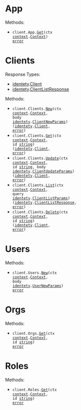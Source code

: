# App

Methods:

- <code title="get /">client.App.<a href="https://pkg.go.dev/github.com/identety/identety-go-sdk#AppService.Get">Get</a>(ctx <a href="https://pkg.go.dev/context">context</a>.<a href="https://pkg.go.dev/context#Context">Context</a>) <a href="https://pkg.go.dev/builtin#error">error</a></code>

# Clients

Response Types:

- <a href="https://pkg.go.dev/github.com/identety/identety-go-sdk">identety</a>.<a href="https://pkg.go.dev/github.com/identety/identety-go-sdk#Client">Client</a>
- <a href="https://pkg.go.dev/github.com/identety/identety-go-sdk">identety</a>.<a href="https://pkg.go.dev/github.com/identety/identety-go-sdk#ClientListResponse">ClientListResponse</a>

Methods:

- <code title="post /clients">client.Clients.<a href="https://pkg.go.dev/github.com/identety/identety-go-sdk#ClientService.New">New</a>(ctx <a href="https://pkg.go.dev/context">context</a>.<a href="https://pkg.go.dev/context#Context">Context</a>, body <a href="https://pkg.go.dev/github.com/identety/identety-go-sdk">identety</a>.<a href="https://pkg.go.dev/github.com/identety/identety-go-sdk#ClientNewParams">ClientNewParams</a>) (<a href="https://pkg.go.dev/github.com/identety/identety-go-sdk">identety</a>.<a href="https://pkg.go.dev/github.com/identety/identety-go-sdk#Client">Client</a>, <a href="https://pkg.go.dev/builtin#error">error</a>)</code>
- <code title="get /clients/{id}">client.Clients.<a href="https://pkg.go.dev/github.com/identety/identety-go-sdk#ClientService.Get">Get</a>(ctx <a href="https://pkg.go.dev/context">context</a>.<a href="https://pkg.go.dev/context#Context">Context</a>, id <a href="https://pkg.go.dev/builtin#string">string</a>) (<a href="https://pkg.go.dev/github.com/identety/identety-go-sdk">identety</a>.<a href="https://pkg.go.dev/github.com/identety/identety-go-sdk#Client">Client</a>, <a href="https://pkg.go.dev/builtin#error">error</a>)</code>
- <code title="patch /clients/{id}">client.Clients.<a href="https://pkg.go.dev/github.com/identety/identety-go-sdk#ClientService.Update">Update</a>(ctx <a href="https://pkg.go.dev/context">context</a>.<a href="https://pkg.go.dev/context#Context">Context</a>, id <a href="https://pkg.go.dev/builtin#string">string</a>, body <a href="https://pkg.go.dev/github.com/identety/identety-go-sdk">identety</a>.<a href="https://pkg.go.dev/github.com/identety/identety-go-sdk#ClientUpdateParams">ClientUpdateParams</a>) (<a href="https://pkg.go.dev/github.com/identety/identety-go-sdk">identety</a>.<a href="https://pkg.go.dev/github.com/identety/identety-go-sdk#Client">Client</a>, <a href="https://pkg.go.dev/builtin#error">error</a>)</code>
- <code title="get /clients">client.Clients.<a href="https://pkg.go.dev/github.com/identety/identety-go-sdk#ClientService.List">List</a>(ctx <a href="https://pkg.go.dev/context">context</a>.<a href="https://pkg.go.dev/context#Context">Context</a>, query <a href="https://pkg.go.dev/github.com/identety/identety-go-sdk">identety</a>.<a href="https://pkg.go.dev/github.com/identety/identety-go-sdk#ClientListParams">ClientListParams</a>) (<a href="https://pkg.go.dev/github.com/identety/identety-go-sdk">identety</a>.<a href="https://pkg.go.dev/github.com/identety/identety-go-sdk#ClientListResponse">ClientListResponse</a>, <a href="https://pkg.go.dev/builtin#error">error</a>)</code>
- <code title="delete /clients/{id}">client.Clients.<a href="https://pkg.go.dev/github.com/identety/identety-go-sdk#ClientService.Delete">Delete</a>(ctx <a href="https://pkg.go.dev/context">context</a>.<a href="https://pkg.go.dev/context#Context">Context</a>, id <a href="https://pkg.go.dev/builtin#string">string</a>) (<a href="https://pkg.go.dev/github.com/identety/identety-go-sdk">identety</a>.<a href="https://pkg.go.dev/github.com/identety/identety-go-sdk#Client">Client</a>, <a href="https://pkg.go.dev/builtin#error">error</a>)</code>

# Users

Methods:

- <code title="post /users">client.Users.<a href="https://pkg.go.dev/github.com/identety/identety-go-sdk#UserService.New">New</a>(ctx <a href="https://pkg.go.dev/context">context</a>.<a href="https://pkg.go.dev/context#Context">Context</a>, body <a href="https://pkg.go.dev/github.com/identety/identety-go-sdk">identety</a>.<a href="https://pkg.go.dev/github.com/identety/identety-go-sdk#UserNewParams">UserNewParams</a>) <a href="https://pkg.go.dev/builtin#error">error</a></code>

# Orgs

Methods:

- <code title="get /org/{id}">client.Orgs.<a href="https://pkg.go.dev/github.com/identety/identety-go-sdk#OrgService.Get">Get</a>(ctx <a href="https://pkg.go.dev/context">context</a>.<a href="https://pkg.go.dev/context#Context">Context</a>, id <a href="https://pkg.go.dev/builtin#string">string</a>) <a href="https://pkg.go.dev/builtin#error">error</a></code>

# Roles

Methods:

- <code title="get /role/{id}">client.Roles.<a href="https://pkg.go.dev/github.com/identety/identety-go-sdk#RoleService.Get">Get</a>(ctx <a href="https://pkg.go.dev/context">context</a>.<a href="https://pkg.go.dev/context#Context">Context</a>, id <a href="https://pkg.go.dev/builtin#string">string</a>) <a href="https://pkg.go.dev/builtin#error">error</a></code>
